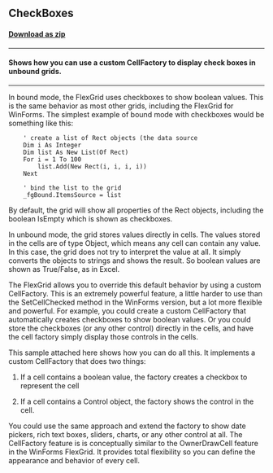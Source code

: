 ## CheckBoxes
#### [Download as zip](https://grapecity.github.io/DownGit/#/home?url=https://github.com/GrapeCity/ComponentOne-WPF-Samples/tree/master/NET_462/FlexGrid/VB/CheckBoxes/CheckBoxes)
____
#### Shows how you can use a custom CellFactory to display check boxes in unbound grids.
____
In bound mode, the FlexGrid uses checkboxes to show boolean values. This is the 
same behavior as most other grids, including the FlexGrid for WinForms. The simplest 
example of bound mode with checkboxes would be something like this:

```
    ' create a list of Rect objects (the data source
    Dim i As Integer
    Dim list As New List(Of Rect)
    For i = 1 To 100
        list.Add(New Rect(i, i, i, i))
    Next

    ' bind the list to the grid
    _fgBound.ItemsSource = list
```
By default, the grid will show all properties of the Rect objects, including the boolean 
IsEmpty which is shown as checkboxes.

In unbound mode, the grid stores values directly in cells. The values stored in the cells 
are of type Object, which means any cell can contain any value. In this case, the grid 
does not try to interpret the value at all. It simply converts the objects to strings and 
shows the result. So boolean values are shown as True/False, as in Excel.

The FlexGrid allows you to override this default behavior by using a custom CellFactory. 
This is an extremely powerful feature, a little harder to use than the SetCellChecked method 
in the WinForms version, but a lot more flexible and powerful. For example, you could create 
a custom CellFactory that automatically creates checkboxes to show boolean values. Or you 
could store the checkboxes (or any other control) directly in the cells, and have the cell
factory simply display those controls in the cells.

This sample attached here shows how you can do all this. It implements a custom CellFactory 
that does two things:

1) If a cell contains a boolean value, the factory creates a checkbox to represent the cell

2) If a cell contains a Control object, the factory shows the control in the cell.

You could use the same approach and extend the factory to show date pickers, rich text boxes, 
sliders, charts, or any other control at all. The CellFactory feature is is conceptually similar 
to the OwnerDrawCell feature in the WinForms FlexGrid. It provides total flexibility so you can 
define the appearance and behavior of every cell.
